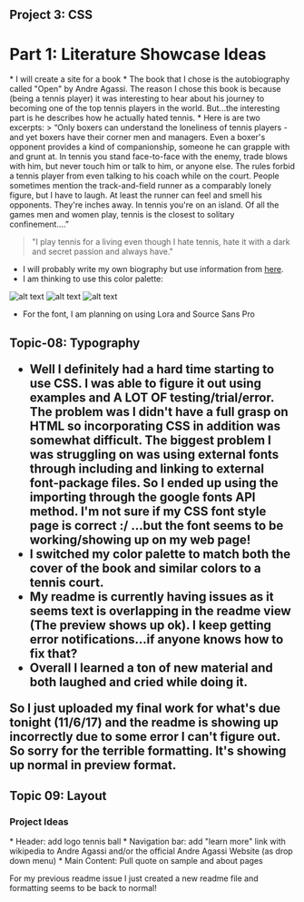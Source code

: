 
## Project 3: CSS


<h1> Part 1: Literature Showcase Ideas </h1>
* I will create a site for a book
* The book that I chose is the autobiography called "Open" by Andre Agassi. The reason I chose this book is because (being a tennis player) it was interesting to hear about his journey to becoming one of the top tennis players in the world. But...the interesting part is he describes how he actually hated tennis.
* Here is are two excerpts:
> “Only boxers can understand the loneliness of tennis players - and yet boxers have their corner men and managers. Even a boxer's opponent provides a kind of companionship, someone he can grapple with and grunt at. In tennis you stand face-to-face with the enemy, trade blows with him, but never touch him or talk to him, or anyone else. The rules forbid a tennis player from even talking to his coach while on the court. People sometimes mention the track-and-field runner as a comparably lonely figure, but I have to laugh. At least the runner can feel and smell his opponents. They're inches away. In tennis you're on an island. Of all the games men and women play, tennis is the closest to solitary confinement....”

 >"I play tennis for a living even though I hate tennis, hate it with a dark and secret passion and always have."

* I will probably write my own biography but use information from [here](https://www.biography.com/people/andre-agassi-9177078).
* I am thinking to use this color palette:

![alt text](/Users/camkincaid/Documents/Homework/web-dev-hw/project-3/images/colorpalette.png)
![alt text](/Users/camkincaid/Documents/Homework/web-dev-hw/project-3/images/a1.jpg)
![alt text](/Users/camkincaid/Documents/Homework/web-dev-hw/project-3/images/a3.jpg)
* For the font, I am planning on using Lora and Source Sans Pro

<h2> Topic-08: Typography


* Well I definitely had a hard time starting to use CSS. I was able to figure it out
using examples and A LOT OF testing/trial/error. The problem was I didn't have a
full grasp on HTML so incorporating CSS in addition was somewhat difficult. The
biggest problem I was struggling on was using external fonts through including and linking to external font-package files. So I ended up using the importing through the google fonts API method. I'm not sure if my CSS font style page is correct :/
...but the font seems to be working/showing up on my web page!
* I switched my color palette to match both the cover of the book and similar colors
to a tennis court.
* My readme is currently having issues as it seems text is overlapping in the readme view (The preview shows up ok). I keep getting error notifications...if anyone knows how to fix that?
* Overall I learned a ton of new material and both laughed and cried while doing it.

So I just uploaded my final work for what's due tonight (11/6/17) and the readme
is showing up incorrectly due to some error I can't figure out. So sorry for the terrible formatting. It's showing up normal in preview format.

<h2> Topic 09: Layout
<h3> Project Ideas </h3>
* Header: add logo tennis ball
* Navigation bar: add "learn more" link with wikipedia to Andre Agassi and/or the official Andre Agassi Website (as drop down menu)
* Main Content: Pull quote on sample and about pages


For my previous readme issue I just created a new readme file and formatting seems to be back to normal!
